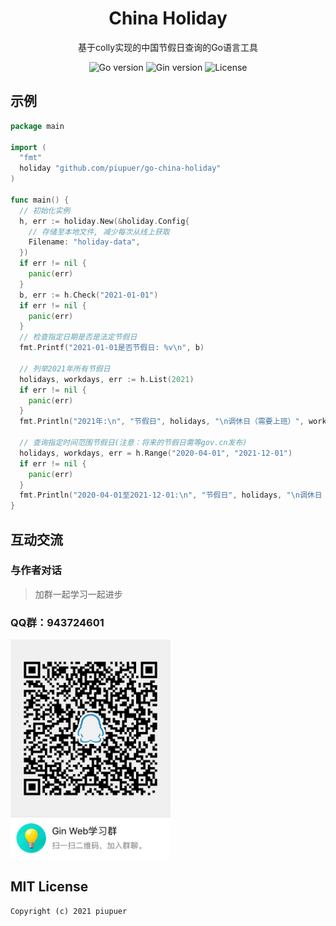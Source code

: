<h1 align="center">China Holiday</h1>

<div align="center">
基于colly实现的中国节假日查询的Go语言工具
<p align="center">
<img src="https://img.shields.io/github/go-mod/go-version/piupuer/go-china-holiday" alt="Go version"/>
<img src="https://img.shields.io/badge/Colly-v1.2.0-brightgreen" alt="Gin version"/>
<img src="https://img.shields.io/github/license/piupuer/go-china-holiday" alt="License"/>
</p>
</div>

## 示例

```go
package main

import (
  "fmt"
  holiday "github.com/piupuer/go-china-holiday"
)

func main() {
  // 初始化实例
  h, err := holiday.New(&holiday.Config{
    // 存储至本地文件, 减少每次从线上获取
    Filename: "holiday-data",
  })
  if err != nil {
    panic(err)
  }
  b, err := h.Check("2021-01-01")
  if err != nil {
    panic(err)
  }
  // 检查指定日期是否是法定节假日
  fmt.Printf("2021-01-01是否节假日: %v\n", b)
  
  // 列举2021年所有节假日
  holidays, workdays, err := h.List(2021)
  if err != nil {
    panic(err)
  }
  fmt.Println("2021年:\n", "节假日", holidays, "\n调休日（需要上班）", workdays)
  
  // 查询指定时间范围节假日(注意：将来的节假日需等gov.cn发布)
  holidays, workdays, err = h.Range("2020-04-01", "2021-12-01")
  if err != nil {
    panic(err)
  }
  fmt.Println("2020-04-01至2021-12-01:\n", "节假日", holidays, "\n调休日（需要上班）", workdays)
}
```

## 互动交流

### 与作者对话

> 加群一起学习一起进步

### QQ群：943724601

<img src="https://github.com/piupuer/gin-web-images/blob/master/contact/qq_group.jpeg?raw=true" width="256" alt="QQ群" />

## MIT License

    Copyright (c) 2021 piupuer
